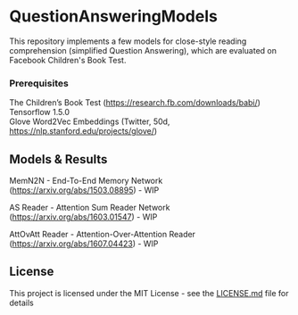 # QuestionAnsweringModels

This repository implements a few models for close-style reading comprehension (simplified Question Answering), 
which are evaluated on Facebook Children's Book Test.

### Prerequisites

The Children’s Book Test (https://research.fb.com/downloads/babi/)<br/>
Tensorflow 1.5.0<br/>
Glove Word2Vec Embeddings (Twitter, 50d, https://nlp.stanford.edu/projects/glove/)<br/>

## Models & Results

MemN2N - End-To-End Memory Network (https://arxiv.org/abs/1503.08895) - WIP


AS Reader - Attention Sum Reader Network (https://arxiv.org/abs/1603.01547) - WIP


AttOvAtt Reader - Attention-Over-Attention Reader (https://arxiv.org/abs/1607.04423) - WIP

## License

This project is licensed under the MIT License - see the [LICENSE.md](LICENSE.md) file for details
